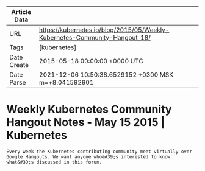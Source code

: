 |             Article Data             ||
| ----------------- | ----------------- |
| URL               | https://kubernetes.io/blog/2015/05/Weekly-Kubernetes-Community-Hangout_18/        |
| Tags              | [kubernetes]       |
| Date Create       | 2015-05-18 00:00:00 &#43;0000 UTC |
| Date Parse        | 2021-12-06 10:50:38.6529152 &#43;0300 MSK m=&#43;8.041592901  |

#  Weekly Kubernetes Community Hangout Notes - May 15 2015  | Kubernetes

	
	
	
	
	Every week the Kubernetes contributing community meet virtually over Google Hangouts. We want anyone who&#39;s interested to know what&#39;s discussed in this forum.


	

	



